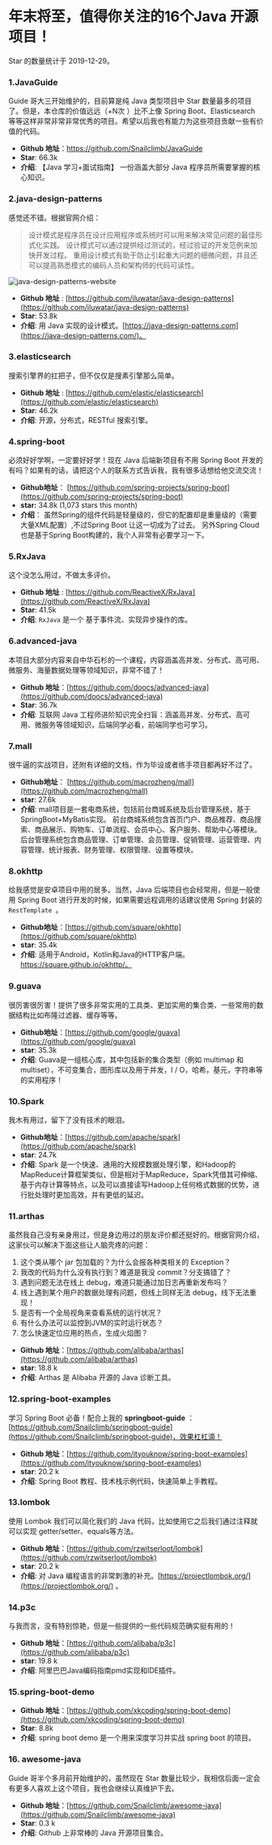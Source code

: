 # 年末将至，值得你关注的16个Java 开源项目！

Star 的数量统计于 2019-12-29。

### 1.JavaGuide

Guide 哥大三开始维护的，目前算是纯 Java  类型项目中 Star 数量最多的项目了。但是，本仓库的价值远远（+N次 ）比不上像 Spring Boot、Elasticsearch 等等这样非常非常非常优秀的项目。希望以后我也有能力为这些项目贡献一些有价值的代码。

- **Github 地址**：<https://github.com/Snailclimb/JavaGuide>
- **Star**:  66.3k 
- **介绍**: 【Java 学习+面试指南】 一份涵盖大部分 Java 程序员所需要掌握的核心知识。

### 2.java-design-patterns

感觉还不错。根据官网介绍：

> 设计模式是程序员在设计应用程序或系统时可以用来解决常见问题的最佳形式化实践。 设计模式可以通过提供经过测试的，经过验证的开发范例来加快开发过程。 重用设计模式有助于防止引起重大问题的细微问题，并且还可以提高熟悉模式的编码人员和架构师的代码可读性。

![java-design-patterns-website](https://my-blog-to-use.oss-cn-beijing.aliyuncs.com/2019-11/java-design-patterns-website.jpg)

- **Github 地址**  : [https://github.com/iluwatar/java-design-patterns](https://github.com/iluwatar/java-design-patterns)
- **Star**: 53.8k
- **介绍**: 用 Java 实现的设计模式。[https://java-design-patterns.com](https://java-design-patterns.com/)。

### 3.elasticsearch

搜索引擎界的扛把子，但不仅仅是搜素引擎那么简单。

- **Github 地址**  : [https://github.com/elastic/elasticsearch](https://github.com/elastic/elasticsearch)
- **Star**: 46.2k
- **介绍**: 开源，分布式，RESTful 搜索引擎。

###  4.spring-boot

必须好好学啊，一定要好好学！现在 Java 后端新项目有不用 Spring Boot 开发的有吗？如果有的话，请把这个人的联系方式告诉我，我有很多话想给他交流交流！

- **Github地址**： [https://github.com/spring-projects/spring-boot](https://github.com/spring-projects/spring-boot)
- **star:** 34.8k (1,073 stars this month)
- **介绍**： 虽然Spring的组件代码是轻量级的，但它的配置却是重量级的（需要大量XML配置）,不过Spring Boot 让这一切成为了过去。 另外Spring Cloud也是基于Spring Boot构建的，我个人非常有必要学习一下。

### 5.RxJava

这个没怎么用过，不做太多评价。

- **Github 地址**  : [https://github.com/ReactiveX/RxJava](https://github.com/ReactiveX/RxJava)
- **Star**: 41.5k
- **介绍**: `RxJava` 是一个 基于事件流、实现异步操作的库。

### 6.advanced-java

本项目大部分内容来自中华石杉的一个课程，内容涵盖高并发、分布式、高可用、微服务、海量数据处理等领域知识，非常不错了！

- **Github 地址**：[https://github.com/doocs/advanced-java](https://github.com/doocs/advanced-java)
- **Star**: 36.7k
- **介绍**: 互联网 Java 工程师进阶知识完全扫盲：涵盖高并发、分布式、高可用、微服务等领域知识，后端同学必看，前端同学也可学习。

### 7.mall

很牛逼的实战项目，还附有详细的文档，作为毕设或者练手项目都再好不过了。

- **Github地址**： [https://github.com/macrozheng/mall](https://github.com/macrozheng/mall)
- **star**: 27.6k
- **介绍**: mall项目是一套电商系统，包括前台商城系统及后台管理系统，基于SpringBoot+MyBatis实现。 前台商城系统包含首页门户、商品推荐、商品搜索、商品展示、购物车、订单流程、会员中心、客户服务、帮助中心等模块。 后台管理系统包含商品管理、订单管理、会员管理、促销管理、运营管理、内容管理、统计报表、财务管理、权限管理、设置等模块。

### 8.okhttp

给我感觉是安卓项目中用的居多。当然，Java 后端项目也会经常用，但是一般使用 Spring Boot 进行开发的时候，如果需要远程调用的话建议使用 Spring 封装的 `RestTemplate `。

- **Github地址**：[https://github.com/square/okhttp](https://github.com/square/okhttp)
- **star**: 35.4k
- **介绍**: 适用于Android，Kotlin和Java的HTTP客户端。https://square.github.io/okhttp/。

### 9.guava

很厉害很厉害！提供了很多非常实用的工具类、更加实用的集合类、一些常用的数据结构比如布隆过滤器、缓存等等。

- **Github地址**：[https://github.com/google/guava](https://github.com/google/guava)
- **star**: 35.3k
- **介绍**: Guava是一组核心库，其中包括新的集合类型（例如 multimap 和 multiset），不可变集合，图形库以及用于并发，I / O，哈希，基元，字符串等的实用程序！

### 10.Spark

我木有用过，留下了没有技术的眼泪。

- **Github地址**：[https://github.com/apache/spark](https://github.com/apache/spark)
- **star**: 24.7k
- **介绍**: Spark 是一个快速、通用的大规模数据处理引擎，和Hadoop的MapReduce计算框架类似，但是相对于MapReduce，Spark凭借其可伸缩、基于内存计算等特点，以及可以直接读写Hadoop上任何格式数据的优势，进行批处理时更加高效，并有更低的延迟。

### 11.arthas

虽然我自己没有亲身用过，但是身边用过的朋友评价都还挺好的。根据官网介绍，这家伙可以解决下面这些让人脑壳疼的问题：

1. 这个类从哪个 jar 包加载的？为什么会报各种类相关的 Exception？
2. 我改的代码为什么没有执行到？难道是我没 commit？分支搞错了？
3. 遇到问题无法在线上 debug，难道只能通过加日志再重新发布吗？
4. 线上遇到某个用户的数据处理有问题，但线上同样无法 debug，线下无法重现！
5. 是否有一个全局视角来查看系统的运行状况？
6. 有什么办法可以监控到JVM的实时运行状态？
7. 怎么快速定位应用的热点，生成火焰图？

- **Github 地址**：[https://github.com/alibaba/arthas](https://github.com/alibaba/arthas)
- **star**: 18.8 k
- **介绍**: Arthas 是 Alibaba 开源的 Java 诊断工具。

### 12.spring-boot-examples

学习 Spring Boot 必备！配合上我的 **springboot-guide** ：[https://github.com/Snailclimb/springboot-guide](https://github.com/Snailclimb/springboot-guide)，效果杠杠滴！

- **Github 地址**：[https://github.com/ityouknow/spring-boot-examples](https://github.com/ityouknow/spring-boot-examples)
- **star**: 20.2 k
- **介绍**:  Spring Boot 教程、技术栈示例代码，快速简单上手教程。

### 13.lombok

使用 Lombok 我们可以简化我们的 Java 代码，比如使用它之后我们通过注释就可以实现 getter/setter、equals等方法。

- **Github 地址**：[https://github.com/rzwitserloot/lombok](https://github.com/rzwitserloot/lombok) 
- **star**: 20.2 k
- **介绍**:  对 Java 编程语言的非常刺激的补充。[https://projectlombok.org/](https://projectlombok.org/) 。

### 14.p3c

与我而言，没有特别惊艳，但是一些提供的一些代码规范确实挺有用的！

- **Github 地址**：[https://github.com/alibaba/p3c](https://github.com/alibaba/p3c)
- **star**: 19.8 k
- **介绍**:  阿里巴巴Java编码指南pmd实现和IDE插件。

### 15.spring-boot-demo

- **Github 地址**：[https://github.com/xkcoding/spring-boot-demo](https://github.com/xkcoding/spring-boot-demo)
- **Star**: 8.8k
- **介绍**: spring boot demo 是一个用来深度学习并实战 spring boot 的项目。

### 16. awesome-java

Guide 哥半个多月前开始维护的，虽然现在 Star 数量比较少，我相信后面一定会有更多人喜欢上这个项目，我也会继续认真维护下去。

- **Github 地址**：[https://github.com/Snailclimb/awesome-java](https://github.com/Snailclimb/awesome-java)
- **Star**: 0.3 k
- **介绍**: Github 上非常棒的 Java 开源项目集合。



